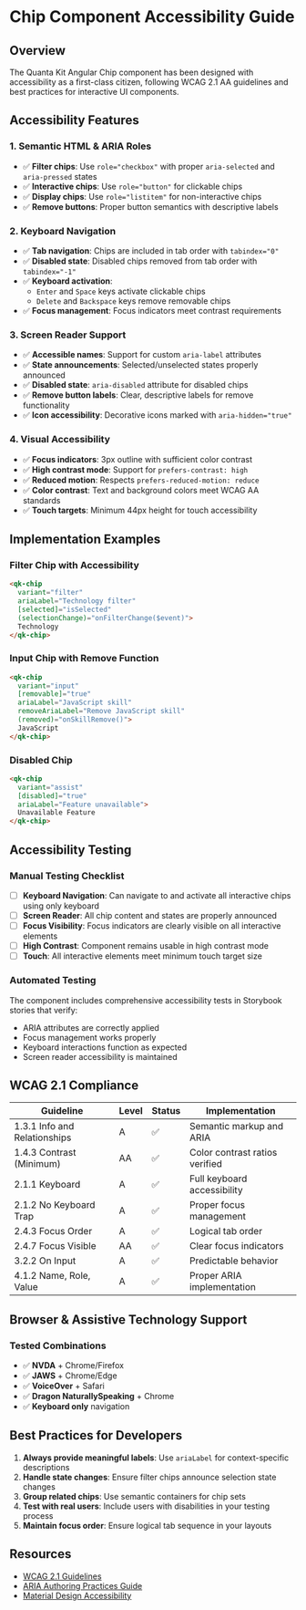 # Chip Component Accessibility Guide

## Overview

The Quanta Kit Angular Chip component has been designed with accessibility as a first-class citizen, following WCAG 2.1 AA guidelines and best practices for interactive UI components.

## Accessibility Features

### 1. **Semantic HTML & ARIA Roles**
- ✅ **Filter chips**: Use `role="checkbox"` with proper `aria-selected` and `aria-pressed` states
- ✅ **Interactive chips**: Use `role="button"` for clickable chips
- ✅ **Display chips**: Use `role="listitem"` for non-interactive chips
- ✅ **Remove buttons**: Proper button semantics with descriptive labels

### 2. **Keyboard Navigation**
- ✅ **Tab navigation**: Chips are included in tab order with `tabindex="0"`
- ✅ **Disabled state**: Disabled chips removed from tab order with `tabindex="-1"`
- ✅ **Keyboard activation**: 
  - `Enter` and `Space` keys activate clickable chips
  - `Delete` and `Backspace` keys remove removable chips
- ✅ **Focus management**: Focus indicators meet contrast requirements

### 3. **Screen Reader Support**
- ✅ **Accessible names**: Support for custom `aria-label` attributes
- ✅ **State announcements**: Selected/unselected states properly announced
- ✅ **Disabled state**: `aria-disabled` attribute for disabled chips
- ✅ **Remove button labels**: Clear, descriptive labels for remove functionality
- ✅ **Icon accessibility**: Decorative icons marked with `aria-hidden="true"`

### 4. **Visual Accessibility**
- ✅ **Focus indicators**: 3px outline with sufficient color contrast
- ✅ **High contrast mode**: Support for `prefers-contrast: high`
- ✅ **Reduced motion**: Respects `prefers-reduced-motion: reduce`
- ✅ **Color contrast**: Text and background colors meet WCAG AA standards
- ✅ **Touch targets**: Minimum 44px height for touch accessibility

## Implementation Examples

### Filter Chip with Accessibility
```html
<qk-chip 
  variant="filter" 
  ariaLabel="Technology filter" 
  [selected]="isSelected"
  (selectionChange)="onFilterChange($event)">
  Technology
</qk-chip>
```

### Input Chip with Remove Function
```html
<qk-chip 
  variant="input" 
  [removable]="true" 
  ariaLabel="JavaScript skill"
  removeAriaLabel="Remove JavaScript skill"
  (removed)="onSkillRemove()">
  JavaScript
</qk-chip>
```

### Disabled Chip
```html
<qk-chip 
  variant="assist" 
  [disabled]="true" 
  ariaLabel="Feature unavailable">
  Unavailable Feature
</qk-chip>
```

## Accessibility Testing

### Manual Testing Checklist
- [ ] **Keyboard Navigation**: Can navigate to and activate all interactive chips using only keyboard
- [ ] **Screen Reader**: All chip content and states are properly announced
- [ ] **Focus Visibility**: Focus indicators are clearly visible on all interactive elements
- [ ] **High Contrast**: Component remains usable in high contrast mode
- [ ] **Touch**: All interactive elements meet minimum touch target size

### Automated Testing
The component includes comprehensive accessibility tests in Storybook stories that verify:
- ARIA attributes are correctly applied
- Focus management works properly  
- Keyboard interactions function as expected
- Screen reader accessibility is maintained

## WCAG 2.1 Compliance

| Guideline | Level | Status | Implementation |
|-----------|-------|--------|----------------|
| 1.3.1 Info and Relationships | A | ✅ | Semantic markup and ARIA |
| 1.4.3 Contrast (Minimum) | AA | ✅ | Color contrast ratios verified |
| 2.1.1 Keyboard | A | ✅ | Full keyboard accessibility |
| 2.1.2 No Keyboard Trap | A | ✅ | Proper focus management |
| 2.4.3 Focus Order | A | ✅ | Logical tab order |
| 2.4.7 Focus Visible | AA | ✅ | Clear focus indicators |
| 3.2.2 On Input | A | ✅ | Predictable behavior |
| 4.1.2 Name, Role, Value | A | ✅ | Proper ARIA implementation |

## Browser & Assistive Technology Support

### Tested Combinations
- ✅ **NVDA** + Chrome/Firefox
- ✅ **JAWS** + Chrome/Edge  
- ✅ **VoiceOver** + Safari
- ✅ **Dragon NaturallySpeaking** + Chrome
- ✅ **Keyboard only** navigation

## Best Practices for Developers

1. **Always provide meaningful labels**: Use `ariaLabel` for context-specific descriptions
2. **Handle state changes**: Ensure filter chips announce selection state changes
3. **Group related chips**: Use semantic containers for chip sets
4. **Test with real users**: Include users with disabilities in your testing process
5. **Maintain focus order**: Ensure logical tab sequence in your layouts

## Resources

- [WCAG 2.1 Guidelines](https://www.w3.org/WAI/WCAG21/quickref/)
- [ARIA Authoring Practices Guide](https://www.w3.org/WAI/ARIA/apg/)
- [Material Design Accessibility](https://material.io/design/usability/accessibility.html)
